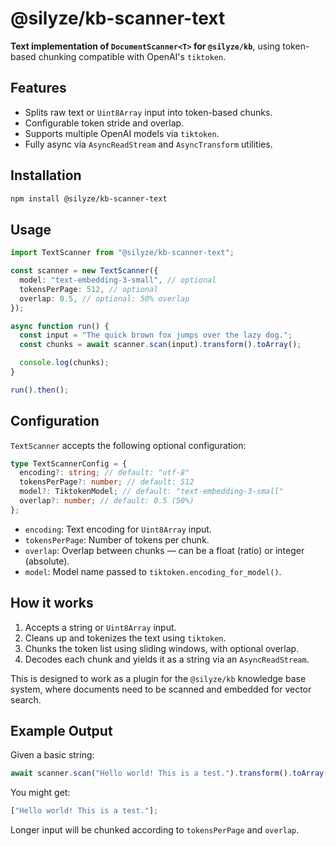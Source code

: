 # @silyze/kb-scanner-text

**Text implementation of `DocumentScanner<T>` for `@silyze/kb`**, using token-based chunking compatible with OpenAI's `tiktoken`.

## Features

- Splits raw text or `Uint8Array` input into token-based chunks.
- Configurable token stride and overlap.
- Supports multiple OpenAI models via `tiktoken`.
- Fully async via `AsyncReadStream` and `AsyncTransform` utilities.

## Installation

```bash
npm install @silyze/kb-scanner-text
```

## Usage

```ts
import TextScanner from "@silyze/kb-scanner-text";

const scanner = new TextScanner({
  model: "text-embedding-3-small", // optional
  tokensPerPage: 512, // optional
  overlap: 0.5, // optional: 50% overlap
});

async function run() {
  const input = "The quick brown fox jumps over the lazy dog.";
  const chunks = await scanner.scan(input).transform().toArray();

  console.log(chunks);
}

run().then();
```

## Configuration

`TextScanner` accepts the following optional configuration:

```ts
type TextScannerConfig = {
  encoding?: string; // default: "utf-8"
  tokensPerPage?: number; // default: 512
  model?: TiktokenModel; // default: "text-embedding-3-small"
  overlap?: number; // default: 0.5 (50%)
};
```

- `encoding`: Text encoding for `Uint8Array` input.
- `tokensPerPage`: Number of tokens per chunk.
- `overlap`: Overlap between chunks — can be a float (ratio) or integer (absolute).
- `model`: Model name passed to `tiktoken.encoding_for_model()`.

## How it works

1. Accepts a string or `Uint8Array` input.
2. Cleans up and tokenizes the text using `tiktoken`.
3. Chunks the token list using sliding windows, with optional overlap.
4. Decodes each chunk and yields it as a string via an `AsyncReadStream`.

This is designed to work as a plugin for the `@silyze/kb` knowledge base system, where documents need to be scanned and embedded for vector search.

## Example Output

Given a basic string:

```ts
await scanner.scan("Hello world! This is a test.").transform().toArray();
```

You might get:

```ts
["Hello world! This is a test."];
```

Longer input will be chunked according to `tokensPerPage` and `overlap`.
